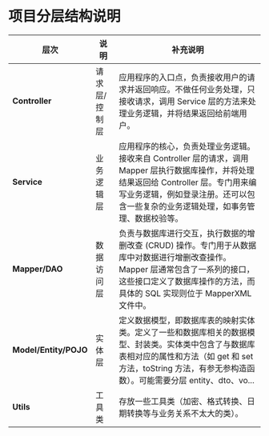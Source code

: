 # 项目分层结构说明

| 层次                  | 说明          | 补充说明                                                                                                                                                                                                                       |
| --------------------- | ------------- | ------------------------------------------------------------------------------------------------------------------------------------------------------------------------------------------------------------------------------ |
| **Controller**        | 请求层/控制层 | 应用程序的入口点，负责接收用户的请求并返回响应。不做任何业务处理，只接收请求，调用 Service 层的方法来处理业务逻辑，并将结果返回给前端用户。                                                                                    |
| **Service**           | 业务逻辑层    | 应用程序的核心，负责处理业务逻辑。接收来自 Controller 层的请求，调用 Mapper 层执行数据库操作，并将处理结果返回给 Controller 层。专门用来编写业务逻辑，例如登录注册。还可以包含一些复杂的业务逻辑处理，如事务管理、数据校验等。 |
| **Mapper/DAO**        | 数据访问层    | 负责与数据库进行交互，执行数据的增删改查 (CRUD) 操作。专门用于从数据库中对数据进行增删改查操作。Mapper 层通常包含了一系列的接口，这些接口定义了数据库操作的方法，而具体的 SQL 实现则位于 MapperXML 文件中。                    |
| **Model/Entity/POJO** | 实体层        | 定义数据模型，即数据库表的映射实体类。定义了一些和数据库相关的数据模型、封装类。实体类中包含了与数据库表相对应的属性和方法（如 get 和 set 方法，toString 方法，有参无参构造函数）。可能需要分层 entity、dto、vo...             |
| **Utils**             | 工具类        | 存放一些工具类（加密、格式转换、日期转换等与业务关系不太大的类）。                                                                                                                                                             |
